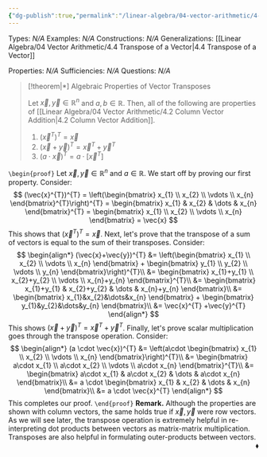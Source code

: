 ```yaml
---
{"dg-publish":true,"permalink":"/linear-algebra/04-vector-arithmetic/4-5-algebraic-properties-of-vector-transposes/","tags":["Type/Theorem","Topic/Linear_Algebra"]}
---
```


Types: *N/A*
Examples: *N/A*
Constructions: *N/A*
Generalizations: [[Linear Algebra/04 Vector Arithmetic/4.4 Transpose of a Vector\|4.4 Transpose of a Vector]]

Properties: *N/A*
Sufficiencies: *N/A*
Questions: *N/A*

> [!theorem|*] Algebraic Properties of Vector Transposes
> 
> Let $\vec{x},\vec{y} \in \mathbb{R}^{n}$ and $a,b \in \mathbb{R}$. Then, all of the following are properties of [[Linear Algebra/04 Vector Arithmetic/4.2 Column Vector Addition\|4.2 Column Vector Addition]].
> 1. $(\vec{x}^{T})^{T}= \vec{x}$
> 2. $(\vec{x}+\vec{y})^{T} = \vec{x}^{T}+\vec{y}^{T}$
> 3. $(a \cdot \vec{x})^{T} = a \cdot [\vec{x}^{T}]$

`\begin{proof}`
Let $\vec{x}, \vec{y} \in \mathbb{R}^{n}$ and $a \in \mathbb{R}$. We start off by proving our first property. Consider:
$$
(\vec{x}^{T})^{T} = \left(\begin{bmatrix}
x_{1} \\
x_{2} \\
\vdots \\
x_{n}
\end{bmatrix}^{T}\right)^{T} = \begin{bmatrix}
x_{1} & x_{2} & \dots & x_{n}
\end{bmatrix}^{T} = \begin{bmatrix}
x_{1} \\
x_{2} \\
\vdots \\
x_{n}
\end{bmatrix} = \vec{x}
$$
This shows that $(\vec{x}^{T})^{T} = \vec{x}$. Next, let's prove that the transpose of a sum of vectors is equal to the sum of their transposes. Consider:
$$
\begin{align*}
(\vec{x}+\vec{y})^{T} &= \left(\begin{bmatrix}
x_{1} \\
x_{2} \\
\vdots \\
x_{n}
\end{bmatrix} + \begin{bmatrix}
y_{1} \\
y_{2} \\
\vdots \\
y_{n}
\end{bmatrix}\right)^{T}\\
&= \begin{bmatrix}
x_{1}+y_{1} \\
x_{2}+y_{2} \\
\vdots \\
x_{n}+y_{n}
\end{bmatrix}^{T}\\
&= 
\begin{bmatrix}
x_{1}+y_{1} & x_{2}+y_{2} & \dots & x_{n}+y_{n}
\end{bmatrix}\\
&= \begin{bmatrix}
x_{1}&x_{2}&\dots&x_{n}
\end{bmatrix} + \begin{bmatrix}
y_{1}&y_{2}&\dots&y_{n}
\end{bmatrix}\\
&= \vec{x}^{T} +\vec{y}^{T}
\end{align*}
$$
This shows  $(\vec{x}+\vec{y})^{T} = \vec{x}^{T}+\vec{y}^{T}$. Finally, let's prove scalar multiplication goes through the transpose operation. Consider:
$$
\begin{align*}
(a \cdot \vec{x})^{T} &= \left(a\cdot \begin{bmatrix}
x_{1} \\
x_{2} \\
\vdots \\
x_{n}
\end{bmatrix}\right)^{T}\\
&= \begin{bmatrix}
a\cdot x_{1} \\
a\cdot x_{2} \\
\vdots \\
a\cdot x_{n}
\end{bmatrix}^{T}\\
&= \begin{bmatrix}
a\cdot x_{1} & a\cdot x_{2} & \dots & a\cdot x_{n}
\end{bmatrix}\\
&= a \cdot \begin{bmatrix}
x_{1} & x_{2} & \dots & x_{n}
\end{bmatrix}\\
&= a \cdot \vec{x}^{T}
\end{align*}
$$
This completes our proof.
`\end{proof}`
**Remark.** Although the properties are shown with column vectors, the same holds true if $\vec{x},\vec{y}$ were row vectors. As we will see later, the transpose operation is extremely helpful in re-interpreting dot products between vectors as matrix-matrix multiplication. Transposes are also helpful in formulating outer-products between vectors.
 <span style='float:right;'>$\blacklozenge$</span>